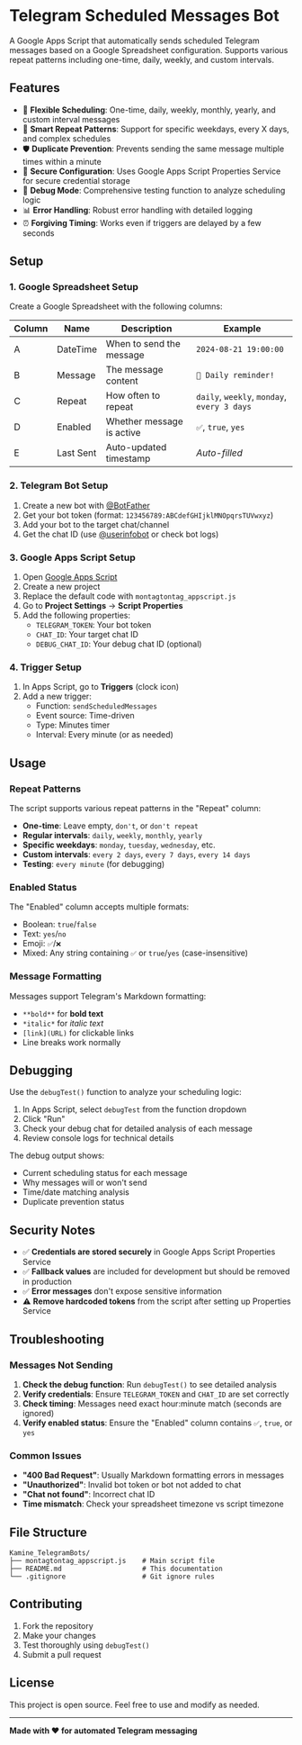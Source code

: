 # Telegram Scheduled Messages Bot

A Google Apps Script that automatically sends scheduled Telegram messages based on a Google Spreadsheet configuration. Supports various repeat patterns including one-time, daily, weekly, and custom intervals.

## Features

- 📅 **Flexible Scheduling**: One-time, daily, weekly, monthly, yearly, and custom interval messages
- 🔄 **Smart Repeat Patterns**: Support for specific weekdays, every X days, and complex schedules
- 🛡️ **Duplicate Prevention**: Prevents sending the same message multiple times within a minute
- 🔐 **Secure Configuration**: Uses Google Apps Script Properties Service for secure credential storage
- 🧪 **Debug Mode**: Comprehensive testing function to analyze scheduling logic
- 📊 **Error Handling**: Robust error handling with detailed logging
- ⏰ **Forgiving Timing**: Works even if triggers are delayed by a few seconds

## Setup

### 1. Google Spreadsheet Setup

Create a Google Spreadsheet with the following columns:

| Column | Name | Description | Example |
|--------|------|-------------|---------|
| A | DateTime | When to send the message | `2024-08-21 19:00:00` |
| B | Message | The message content | `🎉 Daily reminder!` |
| C | Repeat | How often to repeat | `daily`, `weekly`, `monday`, `every 3 days` |
| D | Enabled | Whether message is active | `✅`, `true`, `yes` |
| E | Last Sent | Auto-updated timestamp | *Auto-filled* |

### 2. Telegram Bot Setup

1. Create a new bot with [@BotFather](https://t.me/BotFather)
2. Get your bot token (format: `123456789:ABCdefGHIjklMNOpqrsTUVwxyz`)
3. Add your bot to the target chat/channel
4. Get the chat ID (use [@userinfobot](https://t.me/userinfobot) or check bot logs)

### 3. Google Apps Script Setup

1. Open [Google Apps Script](https://script.google.com/)
2. Create a new project
3. Replace the default code with `montagtontag_appscript.js`
4. Go to **Project Settings** → **Script Properties**
5. Add the following properties:
   - `TELEGRAM_TOKEN`: Your bot token
   - `CHAT_ID`: Your target chat ID
   - `DEBUG_CHAT_ID`: Your debug chat ID (optional)

### 4. Trigger Setup

1. In Apps Script, go to **Triggers** (clock icon)
2. Add a new trigger:
   - Function: `sendScheduledMessages`
   - Event source: Time-driven
   - Type: Minutes timer
   - Interval: Every minute (or as needed)

## Usage

### Repeat Patterns

The script supports various repeat patterns in the "Repeat" column:

- **One-time**: Leave empty, `don't`, or `don't repeat`
- **Regular intervals**: `daily`, `weekly`, `monthly`, `yearly`
- **Specific weekdays**: `monday`, `tuesday`, `wednesday`, etc.
- **Custom intervals**: `every 2 days`, `every 7 days`, `every 14 days`
- **Testing**: `every minute` (for debugging)

### Enabled Status

The "Enabled" column accepts multiple formats:
- Boolean: `true`/`false`
- Text: `yes`/`no`
- Emoji: `✅`/`❌`
- Mixed: Any string containing `✅` or `true`/`yes` (case-insensitive)

### Message Formatting

Messages support Telegram's Markdown formatting:
- `**bold**` for **bold text**
- `*italic*` for *italic text*
- `[link](URL)` for clickable links
- Line breaks work normally

## Debugging

Use the `debugTest()` function to analyze your scheduling logic:

1. In Apps Script, select `debugTest` from the function dropdown
2. Click "Run"
3. Check your debug chat for detailed analysis of each message
4. Review console logs for technical details

The debug output shows:
- Current scheduling status for each message
- Why messages will or won't send
- Time/date matching analysis
- Duplicate prevention status

## Security Notes

- ✅ **Credentials are stored securely** in Google Apps Script Properties Service
- ✅ **Fallback values** are included for development but should be removed in production
- ✅ **Error messages** don't expose sensitive information
- ⚠️ **Remove hardcoded tokens** from the script after setting up Properties Service

## Troubleshooting

### Messages Not Sending

1. **Check the debug function**: Run `debugTest()` to see detailed analysis
2. **Verify credentials**: Ensure `TELEGRAM_TOKEN` and `CHAT_ID` are set correctly
3. **Check timing**: Messages need exact hour:minute match (seconds are ignored)
4. **Verify enabled status**: Ensure the "Enabled" column contains `✅`, `true`, or `yes`

### Common Issues

- **"400 Bad Request"**: Usually Markdown formatting errors in messages
- **"Unauthorized"**: Invalid bot token or bot not added to chat
- **"Chat not found"**: Incorrect chat ID
- **Time mismatch**: Check your spreadsheet timezone vs script timezone

## File Structure

```
Kamine_TelegramBots/
├── montagtontag_appscript.js    # Main script file
├── README.md                    # This documentation
└── .gitignore                   # Git ignore rules
```

## Contributing

1. Fork the repository
2. Make your changes
3. Test thoroughly using `debugTest()`
4. Submit a pull request

## License

This project is open source. Feel free to use and modify as needed.

---

**Made with ❤️ for automated Telegram messaging**

